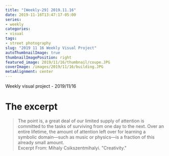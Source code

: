```yaml
---
title: "[Weekly-29] 2019.11.16"
date: 2019-11-16T13:47:17-05:00
series:
- weekly
categories:
- visual
tags:
- street photography
slug: "2019 11 16 Weekly Visual Project"
autoThumbnailImage: true
thumbnailImagePosition: right
featured_image: 2019/11/16/thumbnail/coupe.JPG
coverImage: /images/2019/11/16/building.JPG
metaAlignment: center
---
```


Weekly visual project - 2019/11/16
<!--more-->

# The excerpt
>The point is, a great deal of our limited supply of attention is committed to the tasks of surviving from one day to the next. Over an entire lifetime, the amount of attention left over for learning a symbolic domain—such as music or physics—is a fraction of this already small amount.   
Excerpt From: Mihaly Csikszentmihalyi. "Creativity."
